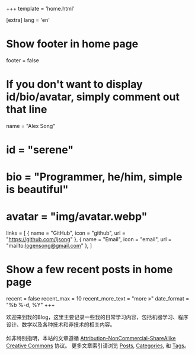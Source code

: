 +++
template = 'home.html'

[extra]
lang = 'en'

# Show footer in home page
footer = false

# If you don't want to display id/bio/avatar, simply comment out that line
name = "Alex Song"
# id = "serene"
# bio = "Programmer, he/him, simple is beautiful"
# avatar = "img/avatar.webp"
links = [
    { name = "GitHub", icon = "github", url = "https://github.com/ljsong" },
    { name = "Email", icon = "email", url = "mailto:logensong@gmail.com" },
]

# Show a few recent posts in home page
recent = false
recent_max = 10
recent_more_text = "more »"
date_format = "%b %-d, %Y"
+++

欢迎来到我的Blog，这里主要记录一些我的日常学习内容，包括机器学习、程序设计、数学以及各种技术和非技术的相关内容。
<br/><br/>如非特别指明，本站的文章遵循 <a href = "https://creativecommons.org/licenses/by-nc-sa/4.0/">Attribution-NonCommercial-ShareAlike Creative Commons</a> 协议。
更多文章索引请浏览 <a href="https://alex-song.com/posts">Posts</a>, <a href="https://alex-song.com/categories">Categories</a>, 和 <a href="https://alex-song.com/tags">Tags</a>。 



